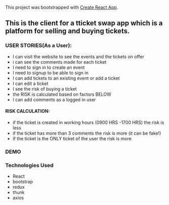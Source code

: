 This project was bootstrapped with [Create React App](https://github.com/facebook/create-react-app).

## This is the client for a tticket swap app which is a platform for selling and buying tickets. 

### USER STORIES(As a User):
- I can visit the website to see the events and the tickets on offer
- i can see the comments made for each ticket
- I need to sign in to create an event
- I need to signup to be able to sign in
- I can add tickets to an existing event or add a ticket
- I can edit a ticket 
- I see the risk of buying a ticket
- the RISK is calculated based on factors BELOW
- I can add comments as a logged in user

#### RISK CALCULATION:
- if the ticket is created in working hours (0900 HRS -1700 HRS) the risk is less
- if the ticket has more than 3 comments the risk is more (it can be fake!)
- if the ticket is the ONLY ticket of the user the risk is more

### DEMO
[]()

### Technologies Used
- React
- bootstrap
- redux
- thunk
- axios
